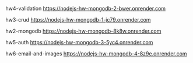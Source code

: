 hw4-validation https://nodejs-hw-mongodb-2-bwer.onrender.com  

hw3-crud https://nodejs-hw-mongodb-1-jc79.onrender.com 

hw2-mongodb https://nodejs-hw-mongodb-8k8w.onrender.com

hw5-auth https://nodejs-hw-mongodb-3-5yc4.onrender.com

hw6-email-and-images https://nodejs-hw-mongodb-4-8z9e.onrender.com
